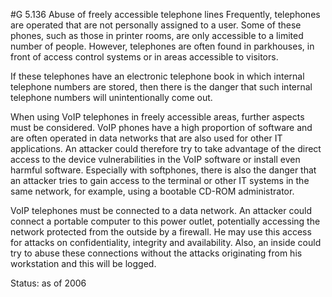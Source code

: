 #G 5.136 Abuse of freely accessible telephone lines
Frequently, telephones are operated that are not personally assigned to a user. Some of these phones, such as those in printer rooms, are only accessible to a limited number of people. However, telephones are often found in parkhouses, in front of access control systems or in areas accessible to visitors.

If these telephones have an electronic telephone book in which internal telephone numbers are stored, then there is the danger that such internal telephone numbers will unintentionally come out.

When using VoIP telephones in freely accessible areas, further aspects must be considered. VoIP phones have a high proportion of software and are often operated in data networks that are also used for other IT applications. An attacker could therefore try to take advantage of the direct access to the device vulnerabilities in the VoIP software or install even harmful software. Especially with softphones, there is also the danger that an attacker tries to gain access to the terminal or other IT systems in the same network, for example, using a bootable CD-ROM administrator.

VoIP telephones must be connected to a data network. An attacker could connect a portable computer to this power outlet, potentially accessing the network protected from the outside by a firewall. He may use this access for attacks on confidentiality, integrity and availability. Also, an inside could try to abuse these connections without the attacks originating from his workstation and this will be logged.

Status: as of 2006



